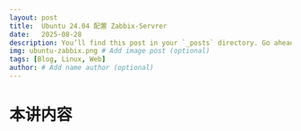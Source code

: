 ```yaml
---
layout: post
title:  Ubuntu 24.04 配置 Zabbix-Servrer
date:   2025-08-28
description: You’ll find this post in your `_posts` directory. Go ahead and edit it and re-build the site to see your changes. # Add post description (optional)
img: ubuntu-zabbix.png # Add image post (optional)
tags: [Blog, Linux, Web]
author: # Add name author (optional)
---
```

# 本讲内容



